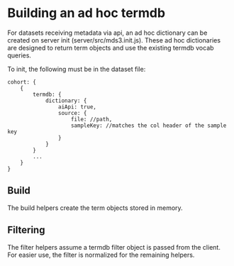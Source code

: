 # Building an ad hoc termdb
For datasets receiving metadata via api, an ad hoc dictionary can be created on server init (server/src/mds3.init.js). These ad hoc dictionaries are designed to return term objects and use the existing termdb vocab queries. 

To init, the following must be in the dataset file: 
```
cohort: {
    {
        termdb: {
            dictionary: {
                aiApi: true,
                source: {
                    file: //path,
                    sampleKey: //matches the col header of the sample key
                }
            }
        }
        ...
    }
}
```

## Build
The build helpers create the term objects stored in memory. 

## Filtering
The filter helpers assume a termdb filter object is passed from the client. For easier use, the filter is normalized for the remaining helpers. 